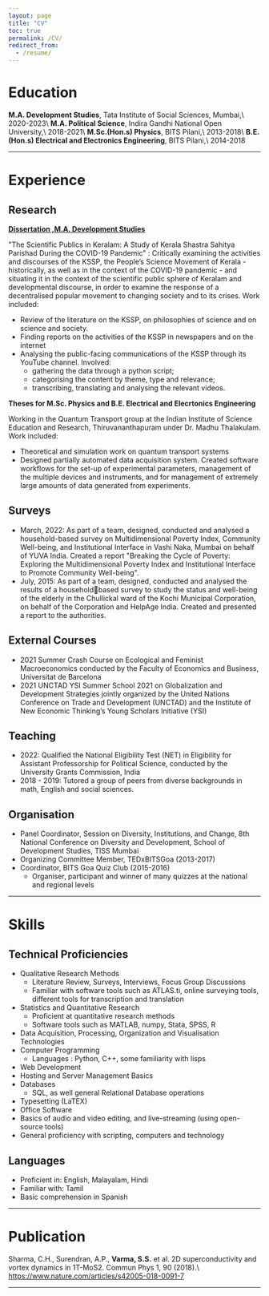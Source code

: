 ```yaml
---
layout: page
title: "CV"
toc: true
permalink: /CV/
redirect_from:
  - /resume/
---
```



Education
===
 **M.A. Development Studies**, Tata Institute of Social Sciences, Mumbai,\\
 2020-2023\\
**M.A. Political Science**, Indira Gandhi National Open University,\\
 2018-2021\\
 **M.Sc.(Hon.s) Physics**, BITS Pilani,\\
 2013-2018\\
 **B.E.(Hon.s) Electrical and Electronics Engineering**, BITS Pilani,\\
 2014-2018

---

Experience
===

Research
---
__[**Dissertation** ,M.A. Development Studies](http://mads.sangeethvarma.com)__

"The Scientific Publics in Keralam: A Study of Kerala Shastra Sahitya Parishad During the COVID-19 Pandemic" : Critically examining the activities and discourses of the KSSP, the People’s Science Movement of Kerala - historically, as well as in the context of the COVID-19 pandemic - and situating it in the context of the scientific public sphere of Keralam and developmental discourse, in order to examine the response of a decentralised popular movement to changing society and to its crises.
Work included:
- Review of the literature on the KSSP, on philosophies of science and on science and society.
- Finding reports on the activities of the KSSP in newspapers and on the internet
- Analysing the public-facing communications of the KSSP through its YouTube channel. Involved:
  - gathering the data through a python script;
  - categorising the content by theme, type and relevance;
  - transcribing, translating and analysing the relevant videos.

__Theses for M.Sc. Physics and B.E. Electrical and Elecrtonics Engineering__

Working in the Quantum Transport group at the Indian Institute of Science Education and Research, Thiruvananthapuram under Dr. Madhu Thalakulam.
Work included:
- Theoretical and simulation work on quantum transport systems
- Designed partially automated data acquisition system. Created software workflows for the set-up of experimental parameters, management of the multiple devices and instruments, and for management of extremely large amounts of data generated from experiments.

Surveys
---
- March, 2022: As part of a team, designed, conducted and analysed a household-based survey on Multidimensional Poverty Index, Community Well-being, and Institutional Interface in Vashi Naka, Mumbai on behalf of YUVA India. Created a report "Breaking the Cycle of Poverty: Exploring the Multidimensional Poverty Index and Institutional Interface to Promote Community Well-being".
- July, 2015: As part of a team, designed, conducted and analysed the results of a householdbased survey to study the status and well-being of the elderly in the Chullickal ward of the Kochi Municipal Corporation, on behalf of the Corporation and HelpAge India. Created and presented a report to the authorities. 

External Courses
---
- 2021 Summer Crash Course on Ecological and Feminist Macroeconomics conducted by the Faculty of Economics and Business, Universitat de Barcelona
- 2021 UNCTAD YSI Summer School 2021 on Globalization and Development Strategies jointly organized by the United Nations Conference on Trade and Development (UNCTAD) and the Institute of New Economic Thinking’s Young Scholars Initiative (YSI)

Teaching
---
- 2022:  Qualified the National Eligibility Test (NET) in Eligibility for Assistant Professorship for Political Science, conducted by the University Grants Commission, India
- 2018 - 2019: Tutored a group of peers from diverse backgrounds in math, English and social sciences.

Organisation
---
* Panel Coordinator, Session on Diversity, Institutions, and Change, 8th National Conference on Diversity and Development, School of Development Studies, TISS Mumbai
* Organizing Committee Member, TEDxBITSGoa (2013-2017)
* Coordinator, BITS Goa Quiz Club (2015-2016)
  - Organiser, participant and winner of many quizzes at the national and regional levels

---

Skills
===

Technical Proficiencies
---
* Qualitative Research Methods
  - Literature Review, Surveys, Interviews, Focus Group Discussions
  - Familiar with software tools such as ATLAS.ti, online surveying tools, different tools for transcription and translation
* Statistics and Quantitative Research
  - Proficient at quantitative research methods
  - Software tools such as MATLAB, numpy, Stata, SPSS, R
* Data Acquisition, Processing, Organization and Visualisation Technologies
* Computer Programming 
  - Languages : Python, C++, some familiarity with lisps
* Web Development
* Hosting and Server Management Basics
* Databases
  - SQL, as well general Relational Database operations
* Typesetting (LaTEX)
* Office Software
* Basics of audio and video editing, and live-streaming (using open-source tools)
* General proficiency with scripting, computers and technology


Languages
---------
* Proficient in: English, Malayalam, Hindi
* Familiar with: Tamil
* Basic comprehension in Spanish

---

Publication
======
Sharma, C.H., Surendran, A.P., **Varma, S.S.** et al. 2D superconductivity and vortex dynamics in 1T-MoS2. Commun Phys 1, 90 (2018).\\
<https://www.nature.com/articles/s42005-018-0091-7>
 
---
